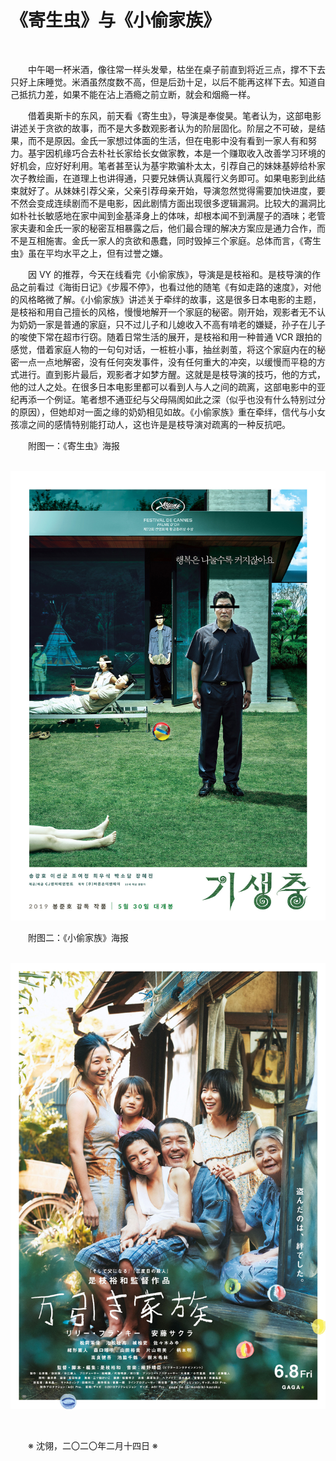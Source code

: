 # 《寄生虫》与《小偷家族》

&emsp;&emsp;

&emsp;&emsp;中午喝一杯米酒，像往常一样头发晕，枯坐在桌子前直到将近三点，撑不下去只好上床睡觉。米酒虽然度数不高，但是后劲十足，以后不能再这样下去。知道自己抵抗力差，如果不能在沾上酒瘾之前立断，就会和烟瘾一样。

&emsp;&emsp;借着奥斯卡的东风，前天看《寄生虫》，导演是奉俊昊。笔者认为，这部电影讲述关于贪欲的故事，而不是大多数观影者认为的阶层固化。阶层之不可破，是结果，而不是原因。金氏一家想过体面的生活，但在电影中没有看到一家人有和努力。基宇因机缘巧合去朴社长家给长女做家教，本是一个赚取收入改善学习环境的好机会，应好好利用。笔者甚至认为基宇欺骗朴太太，引荐自己的妹妹基婷给朴家次子教绘画，在道理上也讲得通，只要兄妹俩认真履行义务即可。如果电影到此结束就好了。从妹妹引荐父亲，父亲引荐母亲开始，导演忽然觉得需要加快进度，要不然会变成连续剧而不是电影，因此剧情方面出现很多逻辑漏洞。比较大的漏洞比如朴社长敏感地在家中闻到金基泽身上的体味，却根本闻不到满屋子的酒味；老管家夫妻和金氏一家的秘密互相暴露之后，他们最合理的解决方案应是通力合作，而不是互相施害。金氏一家人的贪欲和愚蠢，同时毁掉三个家庭。总体而言，《寄生虫》虽在平均水平之上，但有过誉之嫌。

&emsp;&emsp;因 VY 的推荐，今天在线看完《小偷家族》，导演是是枝裕和。是枝导演的作品之前看过《海街日记》《步履不停》，也看过他的随笔《有如走路的速度》，对他的风格略微了解。《小偷家族》讲述关于牵绊的故事，这是很多日本电影的主题，是枝裕和用自己擅长的风格，慢慢地解开一个家庭的秘密。刚开始，观影者无不认为奶奶一家是普通的家庭，只不过儿子和儿媳收入不高有啃老的嫌疑，孙子在儿子的唆使下常在超市行窃。随着日常生活的展开，是枝裕和用一种普通 VCR 跟拍的感觉，借着家庭人物的一句句对话，一桩桩小事，抽丝剥茧，将这个家庭内在的秘密一点一点地解密，没有任何突发事件，没有任何重大的冲突，以缓慢而平稳的方式进行。直到影片最后，观影者才如梦方醒。这就是是枝导演的技巧，他的方式，他的过人之处。在很多日本电影里都可以看到人与人之间的疏离，这部电影中的亚纪再添一个例证。笔者想不通亚纪与父母隔阂如此之深（似乎也没有什么特别过分的原因），但她却对一面之缘的奶奶相见如故。《小偷家族》重在牵绊，信代与小女孩凛之间的感情特别能打动人，这也许是是枝导演对疏离的一种反抗吧。

&emsp;&emsp;附图一：《寄生虫》海报

&emsp;&emsp;![寄生虫](https://github.com/voyageplanet/treatise/blob/master/_img_/20200210-Parasite_2019.png)

&emsp;&emsp;附图二：《小偷家族》海报

&emsp;&emsp;![小偷家族](https://github.com/voyageplanet/treatise/blob/master/_img_/20200214-Shoplifters_2018.png)

&emsp;&emsp;

&emsp;&emsp;※ 沈翎，二〇二〇年二月十四日 ※